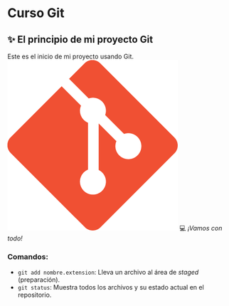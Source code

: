 # Curso Git

## ✨ El principio de mi proyecto Git

Este es el inicio de mi proyecto usando Git.
![Logo de Git](imagenes/git.png)
💻 *¡Vamos con todo!*
### Comandos:
- `git add nombre.extension`: Lleva un archivo al área de *staged* (preparación).
- `git status`: Muestra todos los archivos y su estado actual en el repositorio.